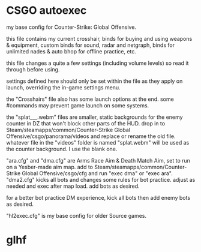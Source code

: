 # CSGO autoexec
my base config for Counter-Strike: Global Offensive. 


this file contains my current crosshair, binds for buying and using weapons & equipment, custom binds for sound, radar and netgraph, binds for unlimited nades & auto bhop for offline practice, etc.

this file changes a quite a few settings (including volume levels) so read it through before using.

settings defined here should only be set within the file as they apply on launch, overriding the in-game settings menu.

the "Crosshairs" file also has some launch options at the end. some #commands may prevent game launch on some systems.

the "splat___.webm" files are smaller, static backgrounds for the enemy counter in DZ that won't block other parts of the HUD.
drop in to Steam/steamapps/common/Counter-Strike Global Offensive/csgo/panorama/videos and replace or rename the old file.
whatever file in the "videos" folder is named "splat.webm" will be used as the counter background. I use the blank one.


"ara.cfg" and "dma.cfg" are Arms Race Aim & Death Match Aim, set to run on a Yesber-made aim map.
add to Steam/steamapps/common/Counter-Strike Global Offensive/csgo/cfg and run "exec dma" or "exec ara".
"dma2.cfg" kicks all bots and changes some rules for bot practice.
adjust as needed and exec after map load. add bots as desired.

for a better bot practice DM experience, kick all bots then add enemy bots as desired.


"hl2exec.cfg" is my base config for older Source games.


# glhf
